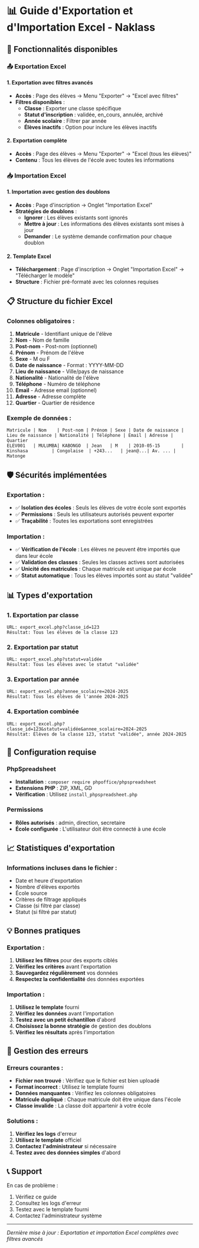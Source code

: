 # 📊 Guide d'Exportation et d'Importation Excel - Naklass

## 🎯 **Fonctionnalités disponibles**

### **📤 Exportation Excel**

#### **1. Exportation avec filtres avancés**
- **Accès** : Page des élèves → Menu "Exporter" → "Excel avec filtres"
- **Filtres disponibles** :
  - **Classe** : Exporter une classe spécifique
  - **Statut d'inscription** : validée, en_cours, annulée, archivé
  - **Année scolaire** : Filtrer par année
  - **Élèves inactifs** : Option pour inclure les élèves inactifs

#### **2. Exportation complète**
- **Accès** : Page des élèves → Menu "Exporter" → "Excel (tous les élèves)"
- **Contenu** : Tous les élèves de l'école avec toutes les informations

### **📥 Importation Excel**

#### **1. Importation avec gestion des doublons**
- **Accès** : Page d'inscription → Onglet "Importation Excel"
- **Stratégies de doublons** :
  - **Ignorer** : Les élèves existants sont ignorés
  - **Mettre à jour** : Les informations des élèves existants sont mises à jour
  - **Demander** : Le système demande confirmation pour chaque doublon

#### **2. Template Excel**
- **Téléchargement** : Page d'inscription → Onglet "Importation Excel" → "Télécharger le modèle"
- **Structure** : Fichier pré-formaté avec les colonnes requises

## 📋 **Structure du fichier Excel**

### **Colonnes obligatoires :**
1. **Matricule** - Identifiant unique de l'élève
2. **Nom** - Nom de famille
3. **Post-nom** - Post-nom (optionnel)
4. **Prénom** - Prénom de l'élève
5. **Sexe** - M ou F
6. **Date de naissance** - Format : YYYY-MM-DD
7. **Lieu de naissance** - Ville/pays de naissance
8. **Nationalité** - Nationalité de l'élève
9. **Téléphone** - Numéro de téléphone
10. **Email** - Adresse email (optionnel)
11. **Adresse** - Adresse complète
12. **Quartier** - Quartier de résidence

### **Exemple de données :**
```
Matricule | Nom    | Post-nom | Prénom | Sexe | Date de naissance | Lieu de naissance | Nationalité | Téléphone | Email | Adresse | Quartier
ELEV001   | MULUMBA| KABONGO  | Jean   | M    | 2010-05-15        | Kinshasa         | Congolaise  | +243...   | jean@...| Av. ... | Matonge
```

## 🛡️ **Sécurités implémentées**

### **Exportation :**
- ✅ **Isolation des écoles** : Seuls les élèves de votre école sont exportés
- ✅ **Permissions** : Seuls les utilisateurs autorisés peuvent exporter
- ✅ **Traçabilité** : Toutes les exportations sont enregistrées

### **Importation :**
- ✅ **Vérification de l'école** : Les élèves ne peuvent être importés que dans leur école
- ✅ **Validation des classes** : Seules les classes actives sont autorisées
- ✅ **Unicité des matricules** : Chaque matricule est unique par école
- ✅ **Statut automatique** : Tous les élèves importés sont au statut "validée"

## 📊 **Types d'exportation**

### **1. Exportation par classe**
```
URL: export_excel.php?classe_id=123
Résultat: Tous les élèves de la classe 123
```

### **2. Exportation par statut**
```
URL: export_excel.php?statut=validée
Résultat: Tous les élèves avec le statut "validée"
```

### **3. Exportation par année**
```
URL: export_excel.php?annee_scolaire=2024-2025
Résultat: Tous les élèves de l'année 2024-2025
```

### **4. Exportation combinée**
```
URL: export_excel.php?classe_id=123&statut=validée&annee_scolaire=2024-2025
Résultat: Élèves de la classe 123, statut "validée", année 2024-2025
```

## 🔧 **Configuration requise**

### **PhpSpreadsheet**
- **Installation** : `composer require phpoffice/phpspreadsheet`
- **Extensions PHP** : ZIP, XML, GD
- **Vérification** : Utilisez `install_phpspreadsheet.php`

### **Permissions**
- **Rôles autorisés** : admin, direction, secretaire
- **École configurée** : L'utilisateur doit être connecté à une école

## 📈 **Statistiques d'exportation**

### **Informations incluses dans le fichier :**
- Date et heure d'exportation
- Nombre d'élèves exportés
- École source
- Critères de filtrage appliqués
- Classe (si filtré par classe)
- Statut (si filtré par statut)

## 💡 **Bonnes pratiques**

### **Exportation :**
1. **Utilisez les filtres** pour des exports ciblés
2. **Vérifiez les critères** avant l'exportation
3. **Sauvegardez régulièrement** vos données
4. **Respectez la confidentialité** des données exportées

### **Importation :**
1. **Utilisez le template** fourni
2. **Vérifiez les données** avant l'importation
3. **Testez avec un petit échantillon** d'abord
4. **Choisissez la bonne stratégie** de gestion des doublons
5. **Vérifiez les résultats** après l'importation

## 🚨 **Gestion des erreurs**

### **Erreurs courantes :**
- **Fichier non trouvé** : Vérifiez que le fichier est bien uploadé
- **Format incorrect** : Utilisez le template fourni
- **Données manquantes** : Vérifiez les colonnes obligatoires
- **Matricule dupliqué** : Chaque matricule doit être unique dans l'école
- **Classe invalide** : La classe doit appartenir à votre école

### **Solutions :**
1. **Vérifiez les logs** d'erreur
2. **Utilisez le template** officiel
3. **Contactez l'administrateur** si nécessaire
4. **Testez avec des données simples** d'abord

## 📞 **Support**

En cas de problème :
1. Vérifiez ce guide
2. Consultez les logs d'erreur
3. Testez avec le template fourni
4. Contactez l'administrateur système

---

*Dernière mise à jour : Exportation et importation Excel complètes avec filtres avancés*


